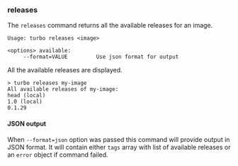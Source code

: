 ### releases

The `releases` command returns all the available releases for an image. 

```
Usage: turbo releases <image>

<options> available:
     --format=VALUE         Use json format for output
```

All the available releases are displayed.

```
> turbo releases my-image
All available releases of my-image:
head (local)
1.0 (local)
0.1.29
```

#### JSON output

When `--format=json` option was passed this command will provide output in JSON format. It will contain either `tags` array with list of available releases or an `error` object if command failed.